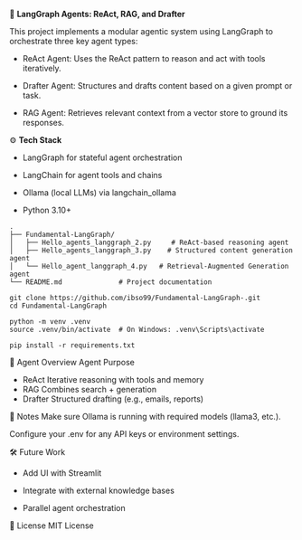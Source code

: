 🧠 **LangGraph Agents: ReAct, RAG, and Drafter**

This project implements a modular agentic system using LangGraph to orchestrate three key agent types:

-  ReAct Agent: Uses the ReAct pattern to reason and act with tools iteratively. 

-  Drafter Agent: Structures and drafts content based on a given prompt or task. 

-  RAG Agent: Retrieves relevant context from a vector store to ground its responses. 


⚙️ **Tech Stack**

- LangGraph for stateful agent orchestration

- LangChain for agent tools and chains
 
- Ollama (local LLMs) via langchain_ollama

- Python 3.10+ 

```
.
├── Fundamental-LangGraph/
│   ├── Hello_agents_langgraph_2.py     # ReAct-based reasoning agent
│   ├── Hello_agents_langgraph_3.py    # Structured content generation agent
│   └── Hello_agent_langgraph_4.py   # Retrieval-Augmented Generation agent            
└── README.md              # Project documentation

```

```
git clone https://github.com/ibso99/Fundamental-LangGraph-.git
cd Fundamental-LangGraph
```
```
python -m venv .venv
source .venv/bin/activate  # On Windows: .venv\Scripts\activate
```
```
pip install -r requirements.txt
```

🧩 Agent Overview
Agent	Purpose
- ReAct	Iterative reasoning with tools and memory
- RAG	Combines search + generation
- Drafter	Structured drafting (e.g., emails, reports)

📌 Notes
Make sure Ollama is running with required models (llama3, etc.).

Configure your .env for any API keys or environment settings.

🛠️ Future Work
- Add UI with Streamlit

- Integrate with external knowledge bases

- Parallel agent orchestration

📄 License
MIT License
